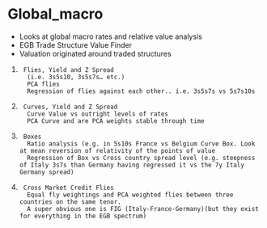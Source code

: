# Global_macro
- Looks at global macro rates and relative value analysis
- EGB Trade Structure Value Finder 
- Valuation originated around traded structures 

1)      Flies, Yield and Z Spread
         (i.e. 3s5s10, 3s5s7s… etc.) 
         PCA flies
         Regression of flies against each other.. i.e. 3s5s7s vs 5s7s10s 
 
2)      Curves, Yield and Z Spread
         Curve Value vs outright levels of rates 
         PCA Curve and are PCA weights stable through time
 
3)      Boxes
         Ratio analysis (e.g. in 5s10s France vs Belgium Curve Box. Look at mean reversion of relativity of the points of value
         Regression of Box vs Cross country spread level (e.g. steepness of Italy 3s7s than Germany having regressed it vs the 7y Italy Germany spread) 

4)      Cross Market Credit Flies 
         Equal fly weightings and PCA weighted flies between three countries on the same tenor.
         A super obvious one is FIG (Italy-France-Germany)(but they exist for everything in the EGB spectrum)
